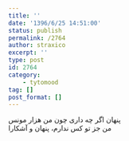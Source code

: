 ```yaml
---
title: ''
date: '1396/6/25 14:51:00'
status: publish
permalink: /2764
author: straxico
excerpt: ''
type: post
id: 2764
category:
    - tytomood
tag: []
post_format: []
---
```

پنهان اگر چه داری چون من هزار مونس  
من جز تو کس ندارم، پنهان و آشکارا